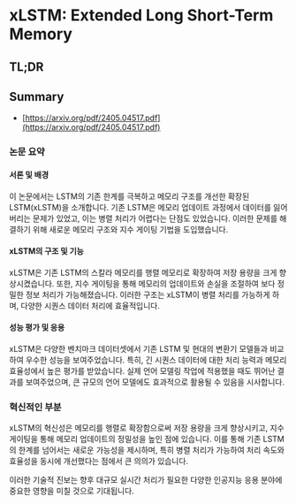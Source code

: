 # xLSTM: Extended Long Short-Term Memory
## TL;DR
## Summary
- [https://arxiv.org/pdf/2405.04517.pdf](https://arxiv.org/pdf/2405.04517.pdf)

### 논문 요약

#### 서론 및 배경
이 논문에서는 LSTM의 기존 한계를 극복하고 메모리 구조를 개선한 확장된 LSTM(xLSTM)을 소개합니다. 기존 LSTM은 메모리 업데이트 과정에서 데이터를 잃어버리는 문제가 있었고, 이는 병렬 처리가 어렵다는 단점도 있었습니다. 이러한 문제를 해결하기 위해 새로운 메모리 구조와 지수 게이팅 기법을 도입했습니다.

#### xLSTM의 구조 및 기능
xLSTM은 기존 LSTM의 스칼라 메모리를 행렬 메모리로 확장하여 저장 용량을 크게 향상시켰습니다. 또한, 지수 게이팅을 통해 메모리의 업데이트와 손실을 조절하여 보다 정밀한 정보 처리가 가능해졌습니다. 이러한 구조는 xLSTM이 병렬 처리를 가능하게 하며, 다양한 시퀀스 데이터 처리에 효율적입니다.

#### 성능 평가 및 응용
xLSTM은 다양한 벤치마크 데이터셋에서 기존 LSTM 및 현대의 변환기 모델들과 비교하여 우수한 성능을 보여주었습니다. 특히, 긴 시퀀스 데이터에 대한 처리 능력과 메모리 효율성에서 높은 평가를 받았습니다. 실제 언어 모델링 작업에 적용했을 때도 뛰어난 결과를 보여주었으며, 큰 규모의 언어 모델에도 효과적으로 활용될 수 있음을 시사합니다.

### 혁신적인 부분
xLSTM의 혁신성은 메모리를 행렬로 확장함으로써 저장 용량을 크게 향상시키고, 지수 게이팅을 통해 메모리 업데이트의 정밀성을 높인 점에 있습니다. 이를 통해 기존 LSTM의 한계를 넘어서는 새로운 가능성을 제시하며, 특히 병렬 처리가 가능하여 처리 속도와 효율성을 동시에 개선했다는 점에서 큰 의의가 있습니다.

이러한 기술적 진보는 향후 대규모 실시간 처리가 필요한 다양한 인공지능 응용 분야에 중요한 영향을 미칠 것으로 기대됩니다.